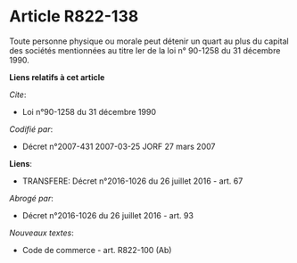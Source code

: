 # Article R822-138

Toute personne physique ou morale peut détenir un quart au plus du capital des sociétés mentionnées au titre Ier de la loi n°
90-1258 du 31 décembre 1990.

**Liens relatifs à cet article**

_Cite_:

  - Loi n°90-1258 du 31 décembre 1990

_Codifié par_:

  - Décret n°2007-431 2007-03-25 JORF 27 mars 2007

**Liens**:

  - TRANSFERE: Décret n°2016-1026 du 26 juillet 2016 - art. 67

_Abrogé par_:

  - Décret n°2016-1026 du 26 juillet 2016 - art. 93

_Nouveaux textes_:

  - Code de commerce - art. R822-100 (Ab)
